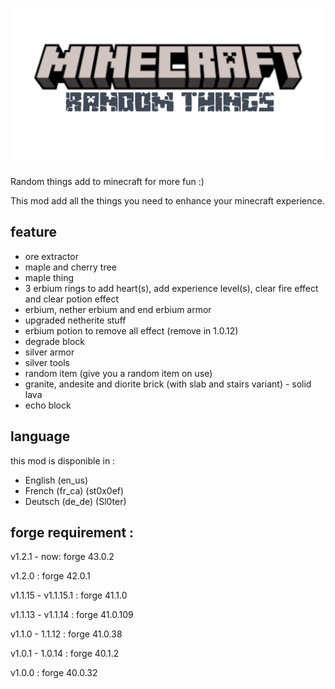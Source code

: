 ![Banner](https://github.com/gabrielgaudreault/RandomThings/blob/master/banner.png)

Random things add to minecraft for more fun :)

This mod add all the things you need to enhance your minecraft experience.

## feature
- ore extractor
- maple and cherry tree
- maple thing
- 3 erbium rings to add heart(s), add experience level(s), clear fire effect and clear potion effect
- erbium, nether erbium and end erbium armor
- upgraded netherite stuff
- erbium potion to remove all effect (remove in 1.0.12)
- degrade block
- silver armor
- silver tools
- random item (give you a random item on use)
- granite, andesite and diorite brick (with slab and stairs variant) - solid lava
- echo block

 
## language
this mod is disponible in :
- English (en_us) 
- French (fr_ca) (st0x0ef)
- Deutsch (de_de) (Sl0ter)

## forge requirement : 
v1.2.1 - now: forge 43.0.2

v1.2.0 : forge 42.0.1

v1.1.15 - v1.1.15.1 : forge 41.1.0

v1.1.13 - v1.1.14 : forge 41.0.109

v1.1.0 - 1.1.12 : forge 41.0.38

v1.0.1 - 1.0.14 : forge 40.1.2

v1.0.0 : forge 40.0.32
